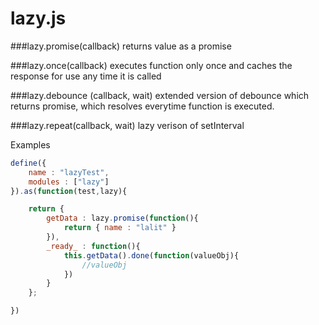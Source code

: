 # lazy.js

###lazy.promise(callback)
 returns value as a promise

###lazy.once(callback)
 executes function only once and caches the response for use any time it is called


###lazy.debounce (callback, wait)
 extended version of debounce which returns promise, which resolves everytime function is executed.

###lazy.repeat(callback, wait)
lazy verison of setInterval


Examples

```javascript
define({
    name : "lazyTest",
    modules : ["lazy"]
}).as(function(test,lazy){

    return {
        getData : lazy.promise(function(){
            return { name : "lalit" }
        }),
        _ready_ : function(){
            this.getData().done(function(valueObj){
                //valueObj
            })
        }
    };

})

```
